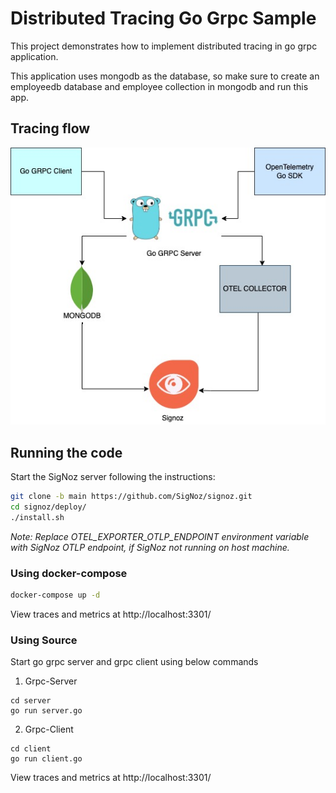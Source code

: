 # Distributed Tracing Go Grpc Sample

This project demonstrates how to implement distributed tracing in go grpc application.

This application uses mongodb as the database, so make sure to create an employeedb database and employee collection in mongodb and run this app.

## Tracing flow

![Distributed tracing](go-grpc-otel.jpg)

## Running the code

Start the SigNoz server following the instructions:

```bash
git clone -b main https://github.com/SigNoz/signoz.git
cd signoz/deploy/
./install.sh
```

_*Note:* Replace OTEL_EXPORTER_OTLP_ENDPOINT environment variable with SigNoz OTLP endpoint, if SigNoz not running on host machine._

### Using docker-compose

```bash
docker-compose up -d
```

View traces and metrics at http://localhost:3301/

### Using Source

Start go grpc server and grpc client using below commands

1. Grpc-Server
```
cd server
go run server.go
```

2. Grpc-Client
```
cd client
go run client.go
```

View traces and metrics at http://localhost:3301/
